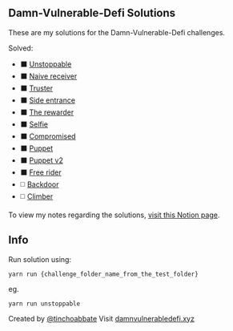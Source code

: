 ## Damn-Vulnerable-Defi Solutions
These are my solutions for the Damn-Vulnerable-Defi challenges.

Solved:
- :black_large_square: [Unstoppable](test/unstoppable/unstoppable.challenge.js)
- :black_large_square: [Naive receiver](test/naive-receiver/naive-receiver.challenge.js)
- :black_large_square: [Truster](test/truster/truster.challenge.js)
- :black_large_square: [Side entrance](test/side-entrance/side-entrance.challenge.js)
- :black_large_square: [The rewarder](test/the-rewarder/the-rewarder.challenge.js)
- :black_large_square: [Selfie](test/selfie/selfie.challenge.js)
- :black_large_square: [Compromised](test/compromised/compromised.challenge.js)
- :black_large_square: [Puppet](test/puppet/puppet.challenge.js)
- :black_large_square: [Puppet v2](test/puppet-v2/puppet-v2.challenge.js)
- :black_large_square: [Free rider](#)
- :white_medium_square: [Backdoor](#)
- :white_medium_square: [Climber](#)

To view my notes regarding the solutions, [visit this Notion page](https://vladtoie.notion.site/Damn-Vulnerable-DeFi-3c29e8b2a65742f799367eeced1b4059).

## Info

Run solution using:
```
yarn run {challenge_folder_name_from_the_test_folder}
```

eg.
```
yarn run unstoppable
```
Created by [@tinchoabbate](https://twitter.com/tinchoabbate)
Visit [damnvulnerabledefi.xyz](https://damnvulnerabledefi.xyz)
